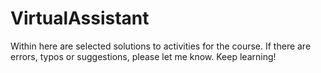 # VirtualAssistant
Within here are selected solutions to activities for the course.
If there are errors, typos or suggestions, please let me know.
Keep learning!

